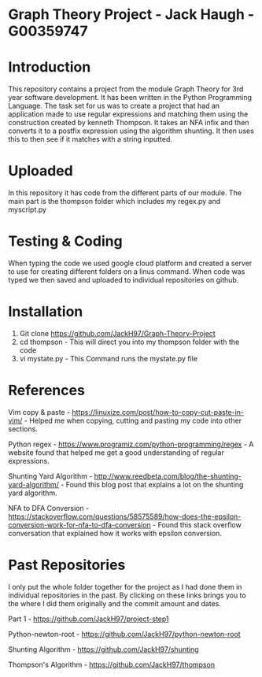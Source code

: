 # Graph Theory Project - Jack Haugh - G00359747

# Introduction
This repository contains a project from the module Graph Theory for 3rd year software development. It has been written in the Python Programming Language. 
The task set for us was to create a project that had an application made to use regular expressions and matching them using the construction created by kenneth Thompson. It takes an NFA infix and then converts it to a postfix expression using the algorithm shunting. It then uses this to then see if it matches with a string inputted.

# Uploaded 
In this repository it has code from the different parts of our module. The main part is the thompson folder which includes my regex.py and myscript.py 

# Testing & Coding
When typing the code we used google cloud platform and created a server to use for creating different folders on a linus command. When code was typed we then saved and uploaded to individual repositories on github.

# Installation
1. Git clone https://github.com/JackH97/Graph-Theory-Project
2. cd thompson - This will direct you into my thompson folder with the code 
3. vi mystate.py - This Command runs the mystate.py file 

# References
Vim copy & paste - https://linuxize.com/post/how-to-copy-cut-paste-in-vim/ - Helped me when copying, cutting and pasting my code into other sections.

Python regex - https://www.programiz.com/python-programming/regex - A website found that helped me get a good understanding of regular expressions.

Shunting Yard Algorithm - http://www.reedbeta.com/blog/the-shunting-yard-algorithm/ - Found this blog post that explains a lot on the shunting yard algorithm.

NFA to DFA Conversion - https://stackoverflow.com/questions/58575589/how-does-the-epsilon-conversion-work-for-nfa-to-dfa-conversion - Found this stack overflow conversation that explained how it works with epsilon conversion.

# Past Repositories
I only put the whole folder together for the project as I had done them in individual repositories in the past. By clicking on these links brings you to the where I did them originally and the commit amount and dates. 

Part 1 - https://github.com/JackH97/project-step1

Python-newton-root - https://github.com/JackH97/python-newton-root

Shunting Algorithm - https://github.com/JackH97/shunting

Thompson's Algorithm - https://github.com/JackH97/thompson
